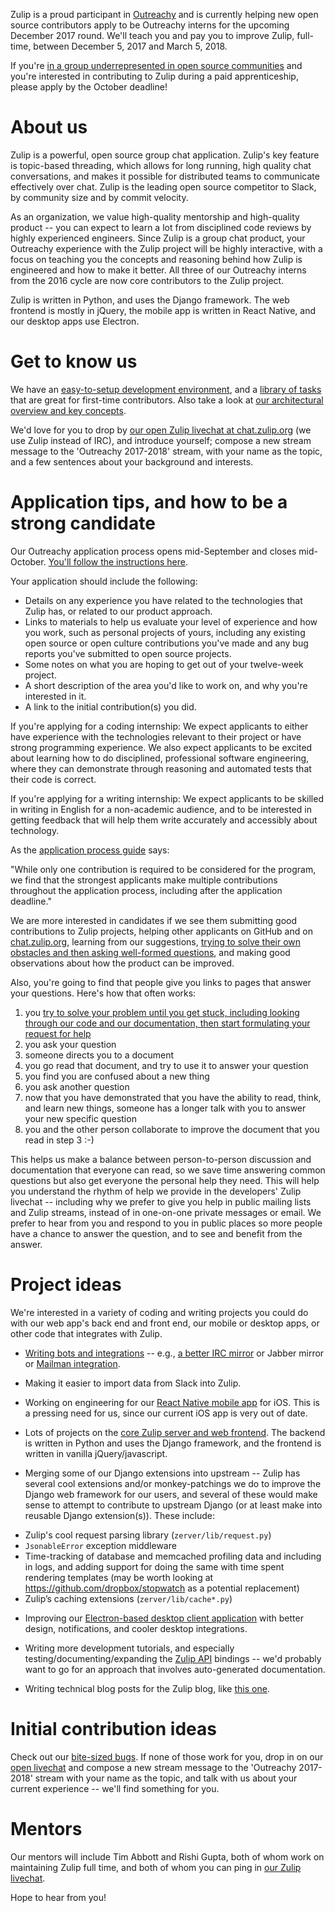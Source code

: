 Zulip is a proud participant in [Outreachy](https://www.outreachy.org/) and
is currently helping new open source contributors apply to be
Outreachy interns for the upcoming December 2017 round. We'll teach you and pay
you to improve Zulip, full-time, between December 5, 2017 and March 5,
2018.

If you're [in a group underrepresented in open source
communities](https://www.outreachy.org/apply/eligibility/) and you're
interested in contributing to Zulip during a paid apprenticeship,
please apply by the October deadline!

# About us

Zulip is a powerful, open source group chat application. Zulip's key feature
is topic-based threading, which allows for long running, high quality chat
conversations, and makes it possible for distributed teams to communicate
effectively over chat. Zulip is the leading open source competitor to Slack,
by community size and by commit velocity.

As an organization, we value high-quality mentorship and
high-quality product -- you can expect to learn a lot from
disciplined code reviews by highly experienced engineers. Since Zulip is a
group chat product, your Outreachy experience with the Zulip project will be
highly interactive, with a focus on teaching you the concepts and
reasoning behind how Zulip is engineered and how to make it better. All three
of our Outreachy interns from the 2016 cycle are now core contributors to the
Zulip project.

Zulip is written in Python, and uses the Django framework. The web frontend
is mostly in jQuery, the mobile app is written in React Native, and our
desktop apps use Electron.

# Get to know us

We have an [easy-to-setup development environment](http://zulip.readthedocs.io/en/latest/dev-overview.html),
and a [library of tasks](https://github.com/zulip/zulip/issues?q=is%3Aopen+is%3Aissue+label%3A%22bite+size%22)
that are great for first-time contributors.
Also take a look at [our architectural overview and key concepts](https://zulip.readthedocs.io/en/latest/architecture-overview.html#usage-assumptions-and-concepts).

We'd love for you to drop by [our open Zulip livechat at
chat.zulip.org](https://chat.zulip.org/#narrow/stream/Outreachy.202017-2018)
(we use Zulip instead of IRC), and introduce yourself; compose a new
stream message to the 'Outreachy 2017-2018' stream, with your name as
the topic, and a few sentences about your background and interests.

# Application tips, and how to be a strong candidate

Our Outreachy application process opens mid-September and closes
mid-October. [You'll follow the instructions
here](https://www.outreachy.org/apply).

Your application should include the following:

* Details on any experience you have related to the technologies that
  Zulip has, or related to our product approach.
* Links to materials to help us evaluate your level of experience and
  how you work, such as personal projects of yours, including any
  existing open source or open culture contributions you've made and
  any bug reports you've submitted to open source projects.
* Some notes on what you are hoping to get out of your twelve-week project.
* A short description of the area you'd like to work on, and why you're
  interested in it.
* A link to the initial contribution(s) you did.

If you're applying for a coding internship: We expect applicants to
either have experience with the technologies relevant to their project
or have strong programming experience.  We also expect applicants to
be excited about learning how to do disciplined, professional software
engineering, where they can demonstrate through reasoning and
automated tests that their code is correct.

If you're applying for a writing internship: We expect applicants to
be skilled in writing in English for a non-academic audience, and to
be interested in getting feedback that will help them write accurately
and accessibly about technology.

As the [application process guide](https://www.outreachy.org/apply) says:

"While only one contribution is required to be considered for the
program, we find that the strongest applicants make multiple
contributions throughout the application process, including after the
application deadline."

We are more interested in candidates if we see them submitting good
contributions to Zulip projects, helping other applicants on GitHub
and on
[chat.zulip.org](https://chat.zulip.org/#narrow/stream/Outreachy.202017-2018/subject/Welcome),
learning from our suggestions, [trying to solve their own obstacles
and then asking well-formed
questions](https://blogs.akamai.com/2013/10/you-must-try-and-then-you-must-ask.html),
and making good observations about how the product can be improved.

Also, you're going to find that people give you links to pages that
answer your questions. Here's how that often works:

1) you [try to solve your problem until you get stuck, including
looking through our code and our documentation, then start formulating
your request for
help](https://blogs.akamai.com/2013/10/you-must-try-and-then-you-must-ask.html)
2) you ask your question
3) someone directs you to a document
4) you go read that document, and try to use it to answer your question
5) you find you are confused about a new thing
6) you ask another question
7) now that you have demonstrated that you have the ability to read,
think, and learn new things, someone has a longer talk with you to
answer your new specific question
8) you and the other person collaborate to improve the document that you
read in step 3 :-)

This helps us make a balance between person-to-person discussion and
documentation that everyone can read, so we save time answering common
questions but also get everyone the personal help they need. This will
help you understand the rhythm of help we provide in the developers'
Zulip livechat -- including why we prefer to give you help in public
mailing lists and Zulip streams, instead of in one-on-one private
messages or email. We prefer to hear from you and respond to you in
public places so more people have a chance to answer the question, and
to see and benefit from the answer.


# Project ideas

We're interested in a variety of coding and writing projects you could
do with our web app's back end and front end, our mobile or desktop
apps, or other code that integrates with Zulip.

* [Writing bots and
  integrations](https://zulip.readthedocs.io/en/latest/integration-guide.html)
  -- e.g., [a better IRC
  mirror](https://github.com/zulip/zulip/issues/249) or Jabber mirror
  or [Mailman integration](https://github.com/zulip/zulip/issues/959).

* Making it easier to import data from Slack into Zulip.

* Working on engineering for our
  [React Native mobile app](https://github.com/zulip/zulip-mobile) for
  iOS. This is a pressing need for us, since our current iOS app is
  very out of date.

* Lots of projects on the
  [core Zulip server and web frontend](https://github.com/zulip/zulip/).
  The backend is written in Python and uses the Django framework, and the
  frontend is written in vanilla jQuery/javascript.

* Merging some of our Django extensions into upstream -- Zulip has
  several cool extensions and/or monkey-patchings we do to improve the
  Django web framework for our users, and several of these would make
  sense to attempt to contribute to upstream Django (or at least make
  into reusable Django extension(s)). These include:

 - Zulip's cool request parsing library (`zerver/lib/request.py`)
 - `JsonableError` exception middleware
 - Time-tracking of database and memcached profiling data and
   including in logs, and adding support for doing the same with time
   spent rendering templates (may be worth looking at
   https://github.com/dropbox/stopwatch as a potential replacement)
 - Zulip’s caching extensions (`zerver/lib/cache*.py`)

* Improving our [Electron-based desktop client
  application](https://github.com/zulip/zulip-electron) with better
  design, notifications, and cooler desktop integrations.

* Writing more development tutorials, and especially
  testing/documenting/expanding the [Zulip API](https://zulipchat.com/api/)
  bindings -- we'd probably want to
  go for an approach that involves auto-generated documentation.

* Writing technical blog posts for the Zulip blog, like [this
  one](http://blog.zulip.org/2016/10/13/static-types-in-python-oh-mypy/).


# Initial contribution ideas

Check out our [bite-sized
bugs](https://github.com/zulip/zulip/labels/bite%20size). If none of
those work for you, drop in on our [open
livechat](https://chat.zulip.org/#narrow/stream/Outreachy.202017-2018)
and compose a new stream message to the 'Outreachy 2017-2018' stream
with your name as the topic, and talk with us about your current
experience -- we'll find something for you.


# Mentors

Our mentors will include Tim Abbott and Rishi Gupta, both of whom work
on maintaining Zulip full time, and both of whom you can ping in [our Zulip
livechat](https://chat.zulip.org/#narrow/stream/Outreachy.202017-2018).

Hope to hear from you!
